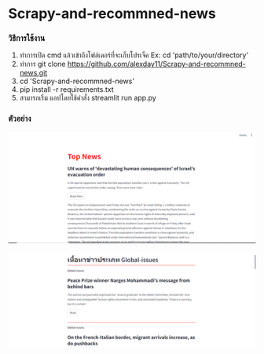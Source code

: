 # Scrapy-and-recommned-news

### วิธีการใช้งาน

1. ทำการเปิด cmd แล้วเข้าถึงโฟล์เดอร์ที่จะเก็บโปรเจ็ค Ex: cd 'path/to/your/directory'
2. ทำการ git clone https://github.com/alexday11/Scrapy-and-recommned-news.git
3. cd 'Scrapy-and-recommned-news'
4. pip install -r requirements.txt
5. สามารถเริ่ม แอปโดยใช้คำสั่ง streamlit run app.py

### ตัวอย่าง

![example](topnews1.png)


![example2](topnews2.png)
